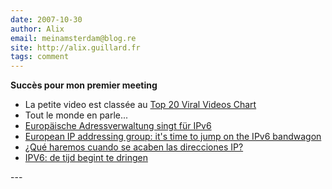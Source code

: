 ```yaml
---
date: 2007-10-30
author: Alix
email: meinamsterdam@blog.re
site: http://alix.guillard.fr
tags: comment
---
```


<p>
<b>Succès pour mon premier meeting</b><br/>
</p>
<ul>
<li>La petite video est classée au <a href="http://www.viralvideochart.com/youtube/the_day_the_routers_died?id=_y36fG2Oba0">Top 20 Viral Videos Chart</a></li>
<li>Tout le monde en parle...</li>
<li><a href="http://www.heise.de/newsticker/meldung/98142">Europäische Adressverwaltung singt für IPv6</a>
<li><a href="http://arstechnica.com/news.ars/post/20071029-european-ip-addressing-group-its-time-to-jump-on-the-ipv6-bandwagon.html">European IP addressing group: it's time to jump on the IPv6 bandwagon</a></li>
<li><a href="http://www.idg.es/iworld/noticia.asp?id=61623">¿Qué haremos cuando se acaben las direcciones IP?</a></li>
<li><a href="http://www.zdnet.nl/news.cfm?id=74835&p=1">IPV6: de tijd begint te dringen</a></li>
</ul>
---